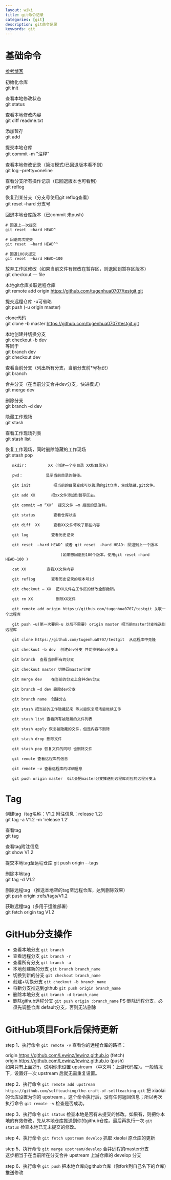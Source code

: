 ```yaml
---
layout: wiki
title: git命令记录
categories: [git]
description: git命令记录
keywords: git
---
```


# 基础命令

[参考博客](https://www.cnblogs.com/suzhen-2012/p/7881825.html)

初始化仓库  
git init

查看本地修改状态  
git status

查看本地修改内容  
git diff readme.txt

添加暂存  
git add  

提交本地仓库  
git commit -m "注释"

查看本地修改记录（简洁模式/已回退版本看不到）  
git log –pretty=oneline

查看分支所有操作记录（已回退版本也可看到）  
git reflog

恢复到某分支（分支号使用git reflog查看）  
git reset  –hard 分支号

回退本地仓库版本（已commit 未push） 
```
# 回退上一次提交
git reset  –hard HEAD^

# 回退两次提交
git reset  –hard HEAD^^

# 回退100次提交
git reset  –hard HEAD~100
```

放弃工作区修改（如果当前文件有修改在暂存区，则退回到暂存区版本）  
git checkout  — file

本地git仓库关联远程仓库  
git remote add origin https://github.com/tugenhua0707/testgit.git

提交远程仓库 -u可省略  
git push (-u origin master)

clone代码  
git clone -b master https://github.com/tugenhua0707/testgit.git

本地创建并切换分支  
git checkout -b dev  
等同于  
git branch dev  
git checkout dev  

查看当前分支（列出所有分支，当前分支前*号标识）  
git branch

合并分支（在当前分支合并dev分支，快进模式）  
git merge dev

删除分支  
git branch -d dev

隐藏工作现场  
git stash

查看工作现场列表  
git stash list

恢复工作现场，同时删除隐藏的工作现场  
git stash pop


```
   mkdir：         XX (创建一个空目录 XX指目录名)

   pwd：          显示当前目录的路径。

   git init          把当前的目录变成可以管理的git仓库，生成隐藏.git文件。

   git add XX       把xx文件添加到暂存区去。

   git commit –m “XX”  提交文件 –m 后面的是注释。

   git status        查看仓库状态

   git diff  XX      查看XX文件修改了那些内容

   git log          查看历史记录

   git reset  –hard HEAD^ 或者 git reset  –hard HEAD~ 回退到上一个版本

                        (如果想回退到100个版本，使用git reset –hard HEAD~100 )

   cat XX         查看XX文件内容

   git reflog       查看历史记录的版本号id

   git checkout — XX  把XX文件在工作区的修改全部撤销。

   git rm XX          删除XX文件

   git remote add origin https://github.com/tugenhua0707/testgit 关联一个远程库

   git push –u(第一次要用-u 以后不需要) origin master 把当前master分支推送到远程库

   git clone https://github.com/tugenhua0707/testgit  从远程库中克隆

   git checkout –b dev  创建dev分支 并切换到dev分支上

   git branch  查看当前所有的分支

   git checkout master 切换回master分支

   git merge dev    在当前的分支上合并dev分支

   git branch –d dev 删除dev分支

   git branch name  创建分支

   git stash 把当前的工作隐藏起来 等以后恢复现场后继续工作

   git stash list 查看所有被隐藏的文件列表

   git stash apply 恢复被隐藏的文件，但是内容不删除

   git stash drop 删除文件

   git stash pop 恢复文件的同时 也删除文件

   git remote 查看远程库的信息

   git remote –v 查看远程库的详细信息

   git push origin master  Git会把master分支推送到远程库对应的远程分支上
```

# Tag

创建tag（tag名称：V1.2 附注信息：release 1.2）  
git tag -a V1.2 -m 'release 1.2'

查看tag  
git tag

查看tag附注信息  
git show V1.2

提交本地tag至远程仓库
git push origin --tags

删除本地tag  
git tag -d V1.2

删除远程tag （推送本地空的tag至远程仓库，达到删除效果）  
git push origin :refs/tags/V1.2

获取远程tag（多用于运维部署）  
git fetch origin tag V1.2

# GitHub分支操作
* 查看本地分支 `git branch`
* 查看远程分支 `git branch -r`
* 查看所有分支 `git branch -a`
* 本地创建新的分支 `git branch branch_name`
* 切换到新的分支 `git checkout branch_name`
* 创建+切换分支 `git checkout -b branch_name`
* 将新分支推送到github `git push origin branch_name`
* 删除本地分支 `git branch -d branch_name`
* 删除github远程分支 `git push origin :branch_name` PS:删除远程分支，必须先调整仓库 default分支，否则无法删除

# GitHub项目Fork后保持更新
step 1、执行命令 `git remote -v` 查看你的远程仓库的路径：

origin  https://github.com/Lewinz/lewinz.github.io (fetch)  
origin  https://github.com/Lewinz/lewinz.github.io (push)  
如果只有上面2行，说明你未设置 upstream （中文叫：上游代码库）。一般情况下，设置好一次 upstream 后就无需重复设置。

step 2、执行命令 `git remote add upstream https://github.com/selfteaching/the-craft-of-selfteaching.git` 把 xiaolai 的仓库设置为你的 upstream 。这个命令执行后，没有任何返回信息；所以再次执行命令 `git remote -v` 检查是否成功。

step 3、执行命令 `git status` 检查本地是否有未提交的修改。如果有，则把你本地的有效修改，先从本地仓库推送到你的github仓库。最后再执行一次 `git status` 检查本地已无未提交的修改。

step 4、执行命令 `git fetch upstream develop` 抓取 xiaolai 原仓库的更新

step 5、执行命令 `git merge upstream/develop` 合并远程的master分支  
这步相当于在当前所在分支合并 upstream 上游仓库的 develop 分支

step 6、执行命令 `git push` 把本地仓库向github仓库（你fork到自己名下的仓库）推送修改

